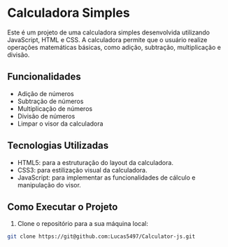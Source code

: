 # Calculadora Simples

Este é um projeto de uma calculadora simples desenvolvida utilizando JavaScript, HTML e CSS. A calculadora permite que o usuário realize operações matemáticas básicas, como adição, subtração, multiplicação e divisão.

## Funcionalidades

- Adição de números
- Subtração de números
- Multiplicação de números
- Divisão de números
- Limpar o visor da calculadora

## Tecnologias Utilizadas

- HTML5: para a estruturação do layout da calculadora.
- CSS3: para estilização visual da calculadora.
- JavaScript: para implementar as funcionalidades de cálculo e manipulação do visor.

## Como Executar o Projeto

1. Clone o repositório para a sua máquina local:

```bash
git clone https://git@github.com:Lucas5497/Calculator-js.git
